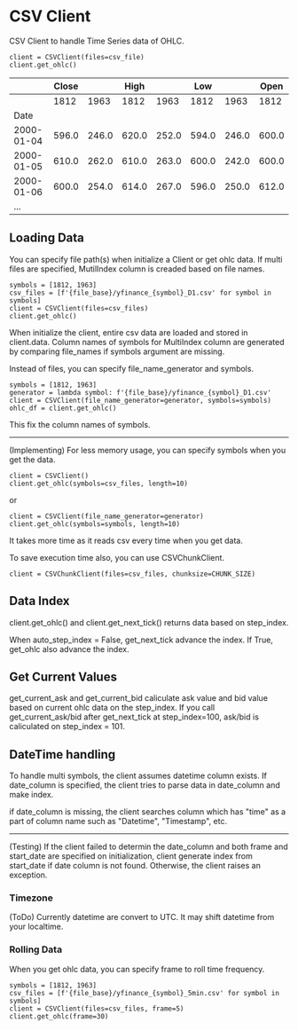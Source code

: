 # CSV Client

CSV Client to handle Time Series data of OHLC.
```
client = CSVClient(files=csv_file)
client.get_ohlc()
```

||Close||High||Low||Open|
|--|--|--|--|--|--|--|--|
||1812|1963|1812|1963|1812|1963|1812|1963
|Date||||||||||||
|2000-01-04|596.0|246.0|620.0|252.0|594.0|246.0|600.0|248.0|
|2000-01-05|610.0|262.0|610.0|263.0|600.0|242.0|600.0|245.0|
|2000-01-06|600.0|254.0|614.0|267.0|596.0|250.0|612.0|267.0|
|...|||||||||

## Loading Data

You can specify file path(s) when initialize a Client or get ohlc data. If multi files are specified, MutilIndex column is creaded based on file names.

```
symbols = [1812, 1963]
csv_files = [f'{file_base}/yfinance_{symbol}_D1.csv' for symbol in symbols]
client = CSVClient(files=csv_files)
client.get_ohlc()
```
When initialize the client, entire csv data are loaded and stored in client.data. Column names of symbols for MultiIndex column are generated by comparing file_names if symbols argument are missing.


Instead of files, you can specify file_name_generator and symbols.
```
symbols = [1812, 1963]
generator = lambda symbol: f'{file_base}/yfinance_{symbol}_D1.csv'
client = CSVClient(file_name_generator=generator, symbols=symbols)
ohlc_df = client.get_ohlc()
```
This fix the column names of symbols.

--------------------
(Implementing) For less memory usage, you can specify symbols when you get the data.
```
client = CSVClient()
client.get_ohlc(symbols=csv_files, length=10)
```
or
```
client = CSVClient(file_name_generator=generator)
client.get_ohlc(symbols=symbols, length=10)
```
It takes more time as it reads csv every time when you get data.

To save execution time also, you can use CSVChunkClient.
```
client = CSVChunkClient(files=csv_files, chunksize=CHUNK_SIZE)
```
## Data Index
client.get_ohlc() and client.get_next_tick() returns data based on step_index.

When auto_step_index = False, get_next_tick advance the index. If True, get_ohlc also advance the index.

## Get Current Values
get_current_ask and get_current_bid caliculate ask value and bid value based on current ohlc data on the step_index. If you call get_current_ask/bid after get_next_tick at step_index=100, ask/bid is caliculated on step_index = 101.

## DateTime handling
To handle multi symbols, the client assumes datetime column exists.
If date_column is specified, the client tries to parse data in date_column and make index.

if date_column is missing, the client searches column which has "time" as a part of column name such as "Datetime", "Timestamp", etc.

---------
(Testing)
If the client failed to determin the date_column and both frame and start_date are specified on initialization, client generate index from start_date if date column is not found.
Otherwise, the client raises an exception.

### Timezone
(ToDo) Currently datetime are convert to UTC. It may shift datetime from your localtime.

### Rolling Data
When you get ohlc data, you can specify frame to roll time frequency.

```
symbols = [1812, 1963]
csv_files = [f'{file_base}/yfinance_{symbol}_5min.csv' for symbol in symbols]
client = CSVClient(files=csv_files, frame=5)
client.get_ohlc(frame=30)
```